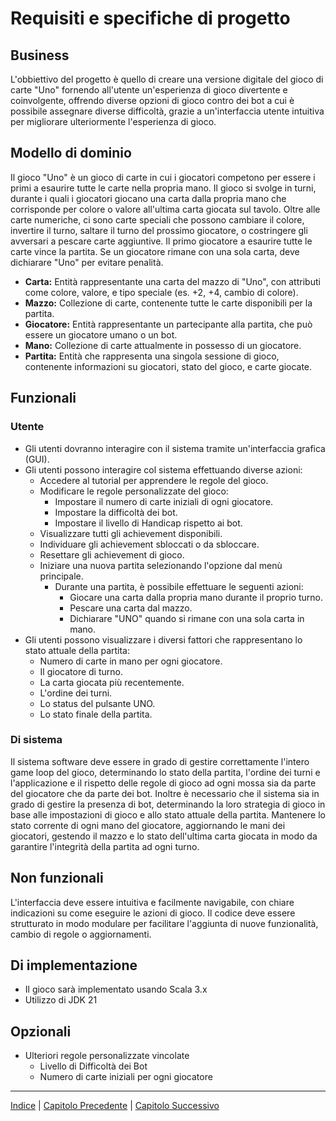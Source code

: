 # Requisiti e specifiche di progetto

## Business

L'obbiettivo del progetto è quello di creare una versione digitale del gioco di carte "Uno"
fornendo all'utente un'esperienza di gioco divertente e coinvolgente, offrendo diverse opzioni di gioco
contro dei bot a cui è possibile assegnare diverse difficoltà, grazie a un'interfaccia utente intuitiva
per migliorare ulteriormente l'esperienza di gioco.

## Modello di dominio

Il gioco "Uno" è un gioco di carte in cui i giocatori competono per essere i primi a esaurire tutte le carte nella propria mano. 
Il gioco si svolge in turni, durante i quali i giocatori giocano una carta dalla propria mano che corrisponde per colore o valore 
all'ultima carta giocata sul tavolo. Oltre alle carte numeriche, ci sono carte speciali che possono cambiare il colore, invertire 
il turno, saltare il turno del prossimo giocatore, o costringere gli avversari a pescare carte aggiuntive. Il primo giocatore a 
esaurire tutte le carte vince la partita. Se un giocatore rimane con una sola carta, deve dichiarare "Uno" per evitare penalità.

- **Carta:** Entità rappresentante una carta del mazzo di "Uno", con attributi come colore, valore, e tipo speciale (es. +2, +4, cambio di colore).
- **Mazzo:** Collezione di carte, contenente tutte le carte disponibili per la partita.
- **Giocatore:** Entità rappresentante un partecipante alla partita, che può essere un giocatore umano o un bot.
- **Mano:** Collezione di carte attualmente in possesso di un giocatore.
- **Partita:** Entità che rappresenta una singola sessione di gioco, contenente informazioni su giocatori, stato del gioco, e carte giocate.

## Funzionali

### Utente

- Gli utenti dovranno interagire con il sistema tramite un'interfaccia grafica (GUI).
- Gli utenti possono interagire col sistema effettuando diverse azioni:
  - Accedere al tutorial per apprendere le regole del gioco.
  - Modificare le regole personalizzate del gioco:
    - Impostare il numero di carte iniziali di ogni giocatore.
    - Impostare la difficoltà dei bot.
    - Impostare il livello di Handicap rispetto ai bot.
  - Visualizzare tutti gli achievement disponibili.
  - Individuare gli achievement sbloccati o da sbloccare.
  - Resettare gli achievement di gioco.
  - Iniziare una nuova partita selezionando l'opzione dal menù principale.
    - Durante una partita, è possibile effettuare le seguenti azioni:
      - Giocare una carta dalla propria mano durante il proprio turno.
      - Pescare una carta dal mazzo.
      - Dichiarare "UNO" quando si rimane con una sola carta in mano.
- Gli utenti possono visualizzare i diversi fattori che rappresentano lo stato attuale della partita:
    - Numero di carte in mano per ogni giocatore.
    - Il giocatore di turno.
    - La carta giocata più recentemente.
    - L'ordine dei turni.
    - Lo status del pulsante UNO.
    - Lo stato finale della partita.


### Di sistema

Il sistema software deve essere in grado di gestire correttamente l'intero game loop del gioco,
determinando lo stato della partita,
l'ordine dei turni e l'applicazione e il rispetto delle regole di gioco ad ogni mossa sia 
da parte del giocatore che da 
parte dei bot.
Inoltre è necessario che il sistema sia in grado di gestire la presenza di bot,
determinando la loro strategia di gioco in base
alle impostazioni di gioco e allo stato attuale della partita.
Mantenere lo stato corrente di ogni mano del giocatore, aggiornando le mani dei giocatori,
gestendo il mazzo e lo stato 
dell'ultima carta giocata in modo da garantire l'integrità della partita ad ogni turno.

## Non funzionali
L'interfaccia deve essere intuitiva e facilmente navigabile,
con chiare indicazioni su come eseguire le azioni di gioco. 
Il codice deve essere strutturato in modo modulare per facilitare 
l'aggiunta di nuove funzionalità, cambio di regole o aggiornamenti.

## Di implementazione

- Il gioco sarà implementato usando Scala 3.x
- Utilizzo di JDK 21

## Opzionali
 - Ulteriori regole personalizzate vincolate
   - Livello di Difficoltà dei Bot
   - Numero di carte iniziali per ogni giocatore

---

[Indice](../index.md) | [Capitolo Precedente](./2-Processo.md) | [Capitolo Successivo](./4-Design-architetturale.md)